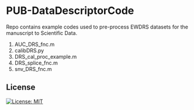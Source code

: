# PUB-DataDescriptorCode

Repo contains example codes used to pre-process EWDRS datasets for the manuscript to Scientific Data.

1. AUC_DRS_fnc.m
2. calibDRS.py
3. DRS_cal_proc_example.m
4. DRS_splice_fnc.m
5. snv_DRS_fnc.m

## License
[![License: MIT](https://img.shields.io/badge/License-MIT-yellow.svg)](https://opensource.org/licenses/MIT)

